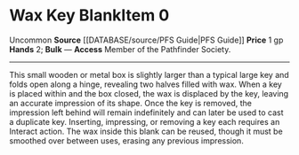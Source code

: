 ﻿---
hands: '2'
id: '878'
item_category: Adventuring Gear
level: '0'
name: Wax Key Blank
price: 1 gp
rarity: Uncommon
source: '[[DATABASE/source/PFS Guide|PFS Guide]]'
subcategory: adventuringgear
trait:
- '[[DATABASE/trait/Uncommon|Uncommon]]'
type: Item

---
# Wax Key Blank<span class="item-type">Item 0</span>

<span class="trait-uncommon item-trait">Uncommon</span>
**Source** [[DATABASE/source/PFS Guide|PFS Guide]]
**Price** 1 gp
**Hands** 2; **Bulk** —
**Access** Member of the Pathfinder Society.

---
This small wooden or metal box is slightly larger than a typical large key and folds open along a hinge, revealing two halves filled with wax. When a key is placed within and the box closed, the wax is displaced by the key, leaving an accurate impression of its shape. Once the key is removed, the impression left behind will remain indefinitely and can later be used to cast a duplicate key. Inserting, impressing, or removing a key each requires an Interact action. The wax inside this blank can be reused, though it must be smoothed over between uses, erasing any previous impression.